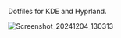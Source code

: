 Dotfiles for KDE and Hyprland.

![Screenshot_20241204_130313](https://github.com/user-attachments/assets/2510f667-bf26-461e-8ef0-3f1915ddfb27)
